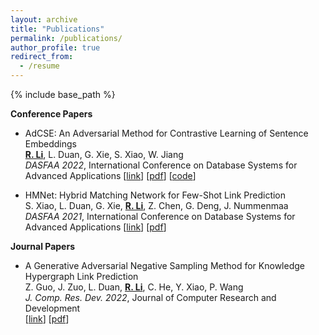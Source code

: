 ```yaml
---
layout: archive
title: "Publications"
permalink: /publications/
author_profile: true
redirect_from:
  - /resume
---
```

{% include base_path %}
  
**Conference Papers**

* AdCSE: An Adversarial Method for Contrastive Learning of Sentence Embeddings <br>
  **<u>R. Li</u>**, L. Duan, G. Xie, S. Xiao, W. Jiang <br>
  *DASFAA 2022*, International Conference on Database Systems for Advanced Applications \[[link](https://link.springer.com/chapter/10.1007/978-3-031-00129-1_11)\] \[[pdf](/papers/2022_AdCSE.pdf)\] \[[code](https://github.com/lirenhao1997/AdCSE)\]

* HMNet: Hybrid Matching Network for Few-Shot Link Prediction <br>
  S. Xiao, L. Duan, G. Xie, **<u>R. Li</u>**, Z. Chen, G. Deng, J. Nummenmaa <br>
  *DASFAA 2021*, International Conference on Database Systems for Advanced Applications \[[link](https://link.springer.com/chapter/10.1007/978-3-030-73194-6_21)\] \[[pdf](/papers/2021_HMNet.pdf)\]

  
**Journal Papers**

* A Generative Adversarial Negative Sampling Method for Knowledge Hypergraph Link Prediction <br>
  Z. Guo, J. Zuo, L. Duan, **<u>R. Li</u>**, C. He, Y. Xiao, P. Wang <br>
  *J. Comp. Res. Dev. 2022*, Journal of Computer Research and Development <br>
  \[[link](https://crad.ict.ac.cn/CN/10.7544/issn1000-1239.20220074)\] \[[pdf](/papers/2022_HyperGAN.pdf)\]
